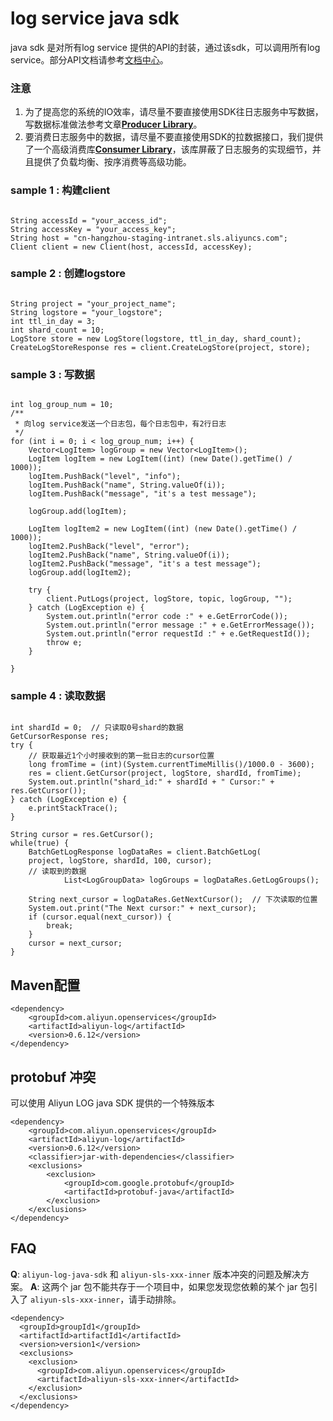 # log service java sdk
java sdk 是对所有log service 提供的API的封装，通过该sdk，可以调用所有log service。部分API文档请参考[文档中心](https://help.aliyun.com/document_detail/29007.html)。 
### 注意
1. 为了提高您的系统的IO效率，请尽量不要直接使用SDK往日志服务中写数据，写数据标准做法参考文章[**Producer Library**](https://help.aliyun.com/document_detail/43758.html)。
2. 要消费日志服务中的数据，请尽量不要直接使用SDK的拉数据接口，我们提供了一个高级消费库[**Consumer Library**](https://help.aliyun.com/document_detail/28998.html)，该库屏蔽了日志服务的实现细节，并且提供了负载均衡、按序消费等高级功能。

### sample 1 : 构建client
```

String accessId = "your_access_id";
String accessKey = "your_access_key";
String host = "cn-hangzhou-staging-intranet.sls.aliyuncs.com";
Client client = new Client(host, accessId, accessKey);

```

### sample 2 : 创建logstore
```

String project = "your_project_name";
String logstore = "your_logstore";
int ttl_in_day = 3;
int shard_count = 10;
LogStore store = new LogStore(logstore, ttl_in_day, shard_count);
CreateLogStoreResponse res = client.CreateLogStore(project, store);

```

### sample 3 : 写数据
```

int log_group_num = 10;
/**
 * 向log service发送一个日志包，每个日志包中，有2行日志
 */
for (int i = 0; i < log_group_num; i++) {
	Vector<LogItem> logGroup = new Vector<LogItem>();
	LogItem logItem = new LogItem((int) (new Date().getTime() / 1000));
	logItem.PushBack("level", "info");
	logItem.PushBack("name", String.valueOf(i));
	logItem.PushBack("message", "it's a test message");

	logGroup.add(logItem);

	LogItem logItem2 = new LogItem((int) (new Date().getTime() / 1000));
	logItem2.PushBack("level", "error");
	logItem2.PushBack("name", String.valueOf(i));
	logItem2.PushBack("message", "it's a test message");
	logGroup.add(logItem2);

	try {
		client.PutLogs(project, logStore, topic, logGroup, "");
	} catch (LogException e) {
		System.out.println("error code :" + e.GetErrorCode());
		System.out.println("error message :" + e.GetErrorMessage());
		System.out.println("error requestId :" + e.GetRequestId());
		throw e;
	}

}

```

### sample 4 : 读取数据
```

int shardId = 0;  // 只读取0号shard的数据
GetCursorResponse res;
try {
    // 获取最近1个小时接收到的第一批日志的cursor位置
	long fromTime = (int)(System.currentTimeMillis()/1000.0 - 3600);
	res = client.GetCursor(project, logStore, shardId, fromTime);
	System.out.println("shard_id:" + shardId + " Cursor:" + res.GetCursor());
} catch (LogException e) {
	e.printStackTrace();
}

String cursor = res.GetCursor();
while(true) {
	BatchGetLogResponse logDataRes = client.BatchGetLog(
	project, logStore, shardId, 100, cursor);
	// 读取到的数据
            List<LogGroupData> logGroups = logDataRes.GetLogGroups();
	
	String next_cursor = logDataRes.GetNextCursor();  // 下次读取的位置
	System.out.print("The Next cursor:" + next_cursor);
	if (cursor.equal(next_cursor)) {
		break;
	}
	cursor = next_cursor;
}

```

## Maven配置
```
<dependency>
    <groupId>com.aliyun.openservices</groupId>
    <artifactId>aliyun-log</artifactId>
    <version>0.6.12</version>
</dependency>
```

## protobuf 冲突
可以使用 Aliyun LOG java SDK 提供的一个特殊版本
```
<dependency>
    <groupId>com.aliyun.openservices</groupId>
    <artifactId>aliyun-log</artifactId>
    <version>0.6.12</version>
    <classifier>jar-with-dependencies</classifier>
    <exclusions>
        <exclusion>
            <groupId>com.google.protobuf</groupId>
            <artifactId>protobuf-java</artifactId>
        </exclusion>
    </exclusions>
</dependency>
```

## FAQ
**Q**: `aliyun-log-java-sdk` 和 `aliyun-sls-xxx-inner` 版本冲突的问题及解决方案。
**A**: 这两个 jar 包不能共存于一个项目中，如果您发现您依赖的某个 jar 包引入了 `aliyun-sls-xxx-inner`，请手动排除。
```
<dependency>
  <groupId>groupId1</groupId>
  <artifactId>artifactId1</artifactId>
  <version>version1</version>
  <exclusions>
    <exclusion>
      <groupId>com.aliyun.openservices</groupId>
      <artifactId>aliyun-sls-xxx-inner</artifactId>
    </exclusion>
  </exclusions>
</dependency>
```
